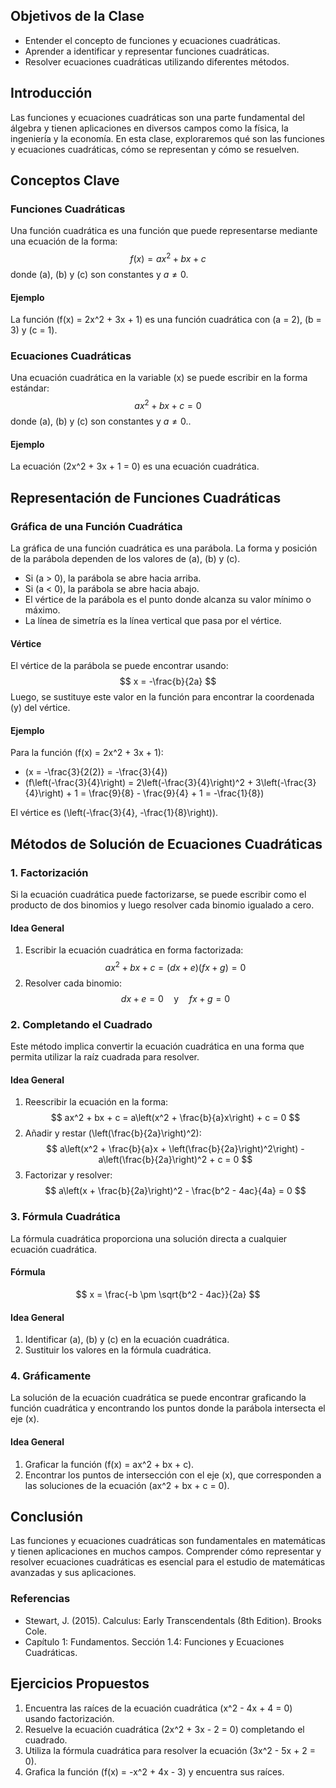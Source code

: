 ## Objetivos de la Clase
- Entender el concepto de funciones y ecuaciones cuadráticas.
- Aprender a identificar y representar funciones cuadráticas.
- Resolver ecuaciones cuadráticas utilizando diferentes métodos.

## Introducción
Las funciones y ecuaciones cuadráticas son una parte fundamental del álgebra y tienen aplicaciones en diversos campos como la física, la ingeniería y la economía. En esta clase, exploraremos qué son las funciones y ecuaciones cuadráticas, cómo se representan y cómo se resuelven.

## Conceptos Clave

### Funciones Cuadráticas
Una función cuadrática es una función que puede representarse mediante una ecuación de la forma:
$$
f(x) = ax^2 + bx + c
$$
donde \(a\), \(b\) y \(c\) son constantes y $a \neq 0$.

#### Ejemplo
La función \(f(x) = 2x^2 + 3x + 1\) es una función cuadrática con \(a = 2\), \(b = 3\) y \(c = 1\).

### Ecuaciones Cuadráticas
Una ecuación cuadrática en la variable \(x\) se puede escribir en la forma estándar:
$$
ax^2 + bx + c = 0
$$
donde \(a\), \(b\) y \(c\) son constantes y  $a \neq 0$..

#### Ejemplo
La ecuación \(2x^2 + 3x + 1 = 0\) es una ecuación cuadrática.

## Representación de Funciones Cuadráticas

### Gráfica de una Función Cuadrática
La gráfica de una función cuadrática es una parábola. La forma y posición de la parábola dependen de los valores de \(a\), \(b\) y \(c\).

- Si \(a > 0\), la parábola se abre hacia arriba.
- Si \(a < 0\), la parábola se abre hacia abajo.
- El vértice de la parábola es el punto donde alcanza su valor mínimo o máximo.
- La línea de simetría es la línea vertical que pasa por el vértice.

#### Vértice
El vértice de la parábola se puede encontrar usando:
$$
x = -\frac{b}{2a}
$$
Luego, se sustituye este valor en la función para encontrar la coordenada \(y\) del vértice.

#### Ejemplo
Para la función \(f(x) = 2x^2 + 3x + 1\):
- \(x = -\frac{3}{2(2)} = -\frac{3}{4}\)
- \(f\left(-\frac{3}{4}\right) = 2\left(-\frac{3}{4}\right)^2 + 3\left(-\frac{3}{4}\right) + 1 = \frac{9}{8} - \frac{9}{4} + 1 = -\frac{1}{8}\)

El vértice es \(\left(-\frac{3}{4}, -\frac{1}{8}\right)\).

## Métodos de Solución de Ecuaciones Cuadráticas

### 1. Factorización
Si la ecuación cuadrática puede factorizarse, se puede escribir como el producto de dos binomios y luego resolver cada binomio igualado a cero.

#### Idea General
1. Escribir la ecuación cuadrática en forma factorizada:
   $$
   ax^2 + bx + c = (dx + e)(fx + g) = 0
   $$
2. Resolver cada binomio:
   $$
   dx + e = 0 \quad \text{y} \quad fx + g = 0
   $$

### 2. Completando el Cuadrado
Este método implica convertir la ecuación cuadrática en una forma que permita utilizar la raíz cuadrada para resolver.

#### Idea General
1. Reescribir la ecuación en la forma:
   $$
   ax^2 + bx + c = a\left(x^2 + \frac{b}{a}x\right) + c = 0
   $$
2. Añadir y restar \(\left(\frac{b}{2a}\right)^2\):
   $$
   a\left(x^2 + \frac{b}{a}x + \left(\frac{b}{2a}\right)^2\right) - a\left(\frac{b}{2a}\right)^2 + c = 0
   $$
3. Factorizar y resolver:
   $$
   a\left(x + \frac{b}{2a}\right)^2 - \frac{b^2 - 4ac}{4a} = 0
   $$

### 3. Fórmula Cuadrática
La fórmula cuadrática proporciona una solución directa a cualquier ecuación cuadrática.

#### Fórmula
$$
x = \frac{-b \pm \sqrt{b^2 - 4ac}}{2a}
$$

#### Idea General
1. Identificar \(a\), \(b\) y \(c\) en la ecuación cuadrática.
2. Sustituir los valores en la fórmula cuadrática.

### 4. Gráficamente
La solución de la ecuación cuadrática se puede encontrar graficando la función cuadrática y encontrando los puntos donde la parábola intersecta el eje \(x\).

#### Idea General
1. Graficar la función \(f(x) = ax^2 + bx + c\).
2. Encontrar los puntos de intersección con el eje \(x\), que corresponden a las soluciones de la ecuación \(ax^2 + bx + c = 0\).

## Conclusión
Las funciones y ecuaciones cuadráticas son fundamentales en matemáticas y tienen aplicaciones en muchos campos. Comprender cómo representar y resolver ecuaciones cuadráticas es esencial para el estudio de matemáticas avanzadas y sus aplicaciones.

### Referencias
- Stewart, J. (2015). Calculus: Early Transcendentals (8th Edition). Brooks Cole.
- Capítulo 1: Fundamentos. Sección 1.4: Funciones y Ecuaciones Cuadráticas.

## Ejercicios Propuestos
1. Encuentra las raíces de la ecuación cuadrática \(x^2 - 4x + 4 = 0\) usando factorización.
2. Resuelve la ecuación cuadrática \(2x^2 + 3x - 2 = 0\) completando el cuadrado.
3. Utiliza la fórmula cuadrática para resolver la ecuación \(3x^2 - 5x + 2 = 0\).
4. Grafica la función \(f(x) = -x^2 + 4x - 3\) y encuentra sus raíces.